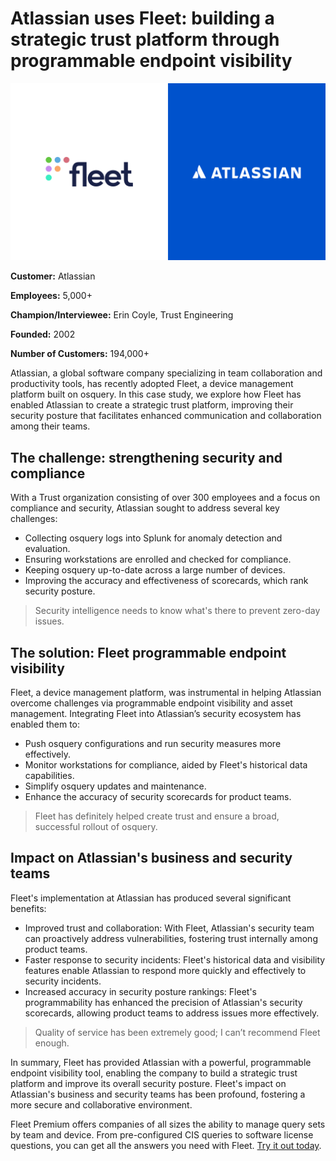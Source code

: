 # Atlassian uses Fleet: building a strategic trust platform through programmable endpoint visibility

![Two people talking about Fleet](../website/assets/images/articles/case-study-fleet-and-atlassian-800x450@2x.png)

**Customer:** Atlassian

**Employees:** 5,000+

**Champion/Interviewee:** Erin Coyle, Trust Engineering

**Founded:** 2002

**Number of Customers:** 194,000+

Atlassian, a global software company specializing in team collaboration and productivity tools, has recently adopted Fleet, a device management platform built on osquery. In this case study, we explore how Fleet has enabled Atlassian to create a strategic trust platform, improving their security posture that facilitates enhanced communication and collaboration among their teams.

## The challenge: strengthening security and compliance

With a Trust organization consisting of over 300 employees and a focus on compliance and security, Atlassian sought to address several key challenges:

- Collecting osquery logs into Splunk for anomaly detection and evaluation.
- Ensuring workstations are enrolled and checked for compliance.
- Keeping osquery up-to-date across a large number of devices.
- Improving the accuracy and effectiveness of scorecards, which rank security posture.

<blockquote purpose="quote">Security intelligence needs to know what's there to prevent zero-day issues.</blockquote>

## The solution: Fleet programmable endpoint visibility

Fleet, a device management platform, was instrumental in helping Atlassian overcome challenges via programmable endpoint visibility and asset management. Integrating Fleet into Atlassian’s security ecosystem has enabled them to:

- Push osquery configurations and run security measures more effectively.
- Monitor workstations for compliance, aided by Fleet's historical data capabilities.
- Simplify osquery updates and maintenance.
- Enhance the accuracy of security scorecards for product teams.

<blockquote purpose="quote">Fleet has definitely helped create trust and ensure a broad, successful rollout of osquery.</blockquote>

## Impact on Atlassian's business and security teams

Fleet's implementation at Atlassian has produced several significant benefits:

- Improved trust and collaboration: With Fleet, Atlassian's security team can proactively address vulnerabilities, fostering trust internally among product teams.
- Faster response to security incidents: Fleet's historical data and visibility features enable Atlassian to respond more quickly and effectively to security incidents.
- Increased accuracy in security posture rankings: Fleet's programmability has enhanced the precision of Atlassian's security scorecards, allowing product teams to address issues more effectively.

<blockquote purpose="quote">Quality of service has been extremely good; I can’t recommend Fleet enough.</blockquote>

In summary, Fleet has provided Atlassian with a powerful, programmable endpoint visibility tool, enabling the company to build a strategic trust platform and improve its overall security posture. Fleet's impact on Atlassian's business and security teams has been profound, fostering a more secure and collaborative environment.

Fleet Premium offers companies of all sizes the ability to manage query sets by team and device. From pre-configured CIS queries to software license questions, you can get all the answers you need with Fleet. [Try it out today](https://fleetdm.com/try-fleet/register). 

<call-to-action preset="premium-upgrade"></call-to-action>


<meta name="category" value="case studies">
<meta name="authorGitHubUsername" value="jarodreyes">
<meta name="authorFullName" value="Jarod Reyes">
<meta name="publishedOn" value="2022-05-10">
<meta name="articleTitle" value="Atlassian Uses Fleet: Building a Strategic Trust Platform Through Programmable Endpoint Visibility">
<meta name="articleImageUrl" value="../website/assets/images/articles/case-study-fleet-and-atlassian-800x450@2x.png">
